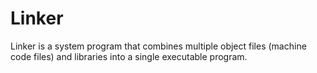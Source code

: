 # Linker

Linker is a system program that combines multiple object files (machine code files) and libraries into a single executable program.
